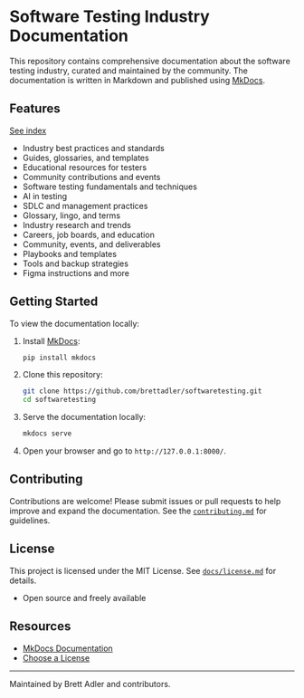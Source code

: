 # Software Testing Industry Documentation

This repository contains comprehensive documentation about the software testing industry, curated and maintained by the community. The documentation is written in Markdown and published using [MkDocs](https://www.mkdocs.org/).

## Features
[See index](index.md)

- Industry best practices and standards
- Guides, glossaries, and templates
- Educational resources for testers
- Community contributions and events
- Software testing fundamentals and techniques
- AI in testing
- SDLC and management practices
- Glossary, lingo, and terms
- Industry research and trends
- Careers, job boards, and education
- Community, events, and deliverables
- Playbooks and templates
- Tools and backup strategies
- Figma instructions and more

## Getting Started

To view the documentation locally:

1. Install [MkDocs](https://www.mkdocs.org/):
	```sh
	pip install mkdocs
	```
2. Clone this repository:
	```sh
	git clone https://github.com/brettadler/softwaretesting.git
	cd softwaretesting
	```
3. Serve the documentation locally:
	```sh
	mkdocs serve
	```
4. Open your browser and go to `http://127.0.0.1:8000/`.

## Contributing

Contributions are welcome! Please submit issues or pull requests to help improve and expand the documentation. See the [`contributing.md`](contributing.md) for guidelines.

## License

This project is licensed under the MIT License. See [`docs/license.md`](license.md) for details.

- Open source and freely available

## Resources

- [MkDocs Documentation](https://www.mkdocs.org/user-guide/)
- [Choose a License](https://choosealicense.com/)

---

Maintained by Brett Adler and contributors.